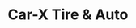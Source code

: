 ---
title: "Car-X Tire & Auto"
url: /indianapolis/car-x-tire-and-auto-north-shadeland-avenue/
shop: car repair
---